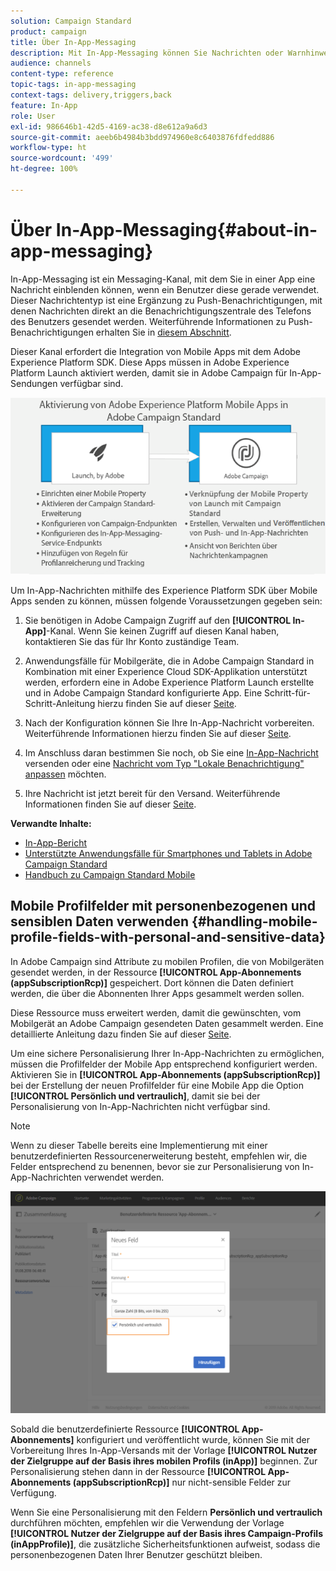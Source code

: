```yaml
---
solution: Campaign Standard
product: campaign
title: Über In-App-Messaging
description: Mit In-App-Messaging können Sie Nachrichten oder Warnhinweise innerhalb einer Mobile App anzeigen.
audience: channels
content-type: reference
topic-tags: in-app-messaging
context-tags: delivery,triggers,back
feature: In-App
role: User
exl-id: 986646b1-42d5-4169-ac38-d8e612a9a6d3
source-git-commit: aeeb6b4984b3bdd974960e8c6403876fdfedd886
workflow-type: ht
source-wordcount: '499'
ht-degree: 100%

---
```


# Über In-App-Messaging{#about-in-app-messaging}

In-App-Messaging ist ein Messaging-Kanal, mit dem Sie in einer App eine Nachricht einblenden können, wenn ein Benutzer diese gerade verwendet. Dieser Nachrichtentyp ist eine Ergänzung zu Push-Benachrichtigungen, mit denen Nachrichten direkt an die Benachrichtigungszentrale des Telefons des Benutzers gesendet werden. Weiterführende Informationen zu Push-Benachrichtigungen erhalten Sie in [diesem Abschnitt](../../channels/using/about-push-notifications.md).

Dieser Kanal erfordert die Integration von Mobile Apps mit dem Adobe Experience Platform SDK. Diese Apps müssen in Adobe Experience Platform Launch aktiviert werden, damit sie in Adobe Campaign für In-App-Sendungen verfügbar sind.

![](assets/launch_campaign.png)

Um In-App-Nachrichten mithilfe des Experience Platform SDK über Mobile Apps senden zu können, müssen folgende Voraussetzungen gegeben sein:

1. Sie benötigen in Adobe Campaign Zugriff auf den **[!UICONTROL In-App]**-Kanal. Wenn Sie keinen Zugriff auf diesen Kanal haben, kontaktieren Sie das für Ihr Konto zuständige Team.

1. Anwendungsfälle für Mobilgeräte, die in Adobe Campaign Standard in Kombination mit einer Experience Cloud SDK-Applikation unterstützt werden, erfordern eine in Adobe Experience Platform Launch erstellte und in Adobe Campaign Standard konfigurierte App. Eine Schritt-für-Schritt-Anleitung hierzu finden Sie auf dieser [Seite](https://helpx.adobe.com/de/campaign/kb/configuring-app-sdk.html).

1. Nach der Konfiguration können Sie Ihre In-App-Nachricht vorbereiten. Weiterführende Informationen hierzu finden Sie auf dieser [Seite](../../channels/using/preparing-and-sending-an-in-app-message.md#preparing-your-in-app-message).

1. Im Anschluss daran bestimmen Sie noch, ob Sie eine [In-App-Nachricht](../../channels/using/customizing-an-in-app-message.md) versenden oder eine [Nachricht vom Typ &quot;Lokale Benachrichtigung&quot; anpassen](../../channels/using/customizing-an-in-app-message.md#customizing-a-local-notification-message-type) möchten.

1. Ihre Nachricht ist jetzt bereit für den Versand. Weiterführende Informationen finden Sie auf dieser [Seite](../../channels/using/preparing-and-sending-an-in-app-message.md#sending-your-in-app-message).

**Verwandte Inhalte:**

* [In-App-Bericht](../../reporting/using/in-app-report.md)
* [Unterstützte Anwendungsfälle für Smartphones und Tablets in Adobe Campaign Standard](https://helpx.adobe.com/de/campaign/kb/configure-launch-rules-acs-use-cases.html)
* [Handbuch zu Campaign Standard Mobile](https://helpx.adobe.com/de/campaign/kb/acs-mobile.html)

## Mobile Profilfelder mit personenbezogenen und sensiblen Daten verwenden {#handling-mobile-profile-fields-with-personal-and-sensitive-data}

In Adobe Campaign sind Attribute zu mobilen Profilen, die von Mobilgeräten gesendet werden, in der Ressource **[!UICONTROL App-Abonnements (appSubscriptionRcp)]** gespeichert. Dort können die Daten definiert werden, die über die Abonnenten Ihrer Apps gesammelt werden sollen.

Diese Ressource muss erweitert werden, damit die gewünschten, vom Mobilgerät an Adobe Campaign gesendeten Daten gesammelt werden. Eine detaillierte Anleitung dazu finden Sie auf dieser [Seite](../../developing/using/extending-the-subscriptions-to-an-application-resource.md).

Um eine sichere Personalisierung Ihrer In-App-Nachrichten zu ermöglichen, müssen die Profilfelder der Mobile App entsprechend konfiguriert werden. Aktivieren Sie in **[!UICONTROL App-Abonnements (appSubscriptionRcp)]** bei der Erstellung der neuen Profilfelder für eine Mobile App die Option **[!UICONTROL Persönlich und vertraulich]**, damit sie bei der Personalisierung von In-App-Nachrichten nicht verfügbar sind.

>[!NOTE]
>
>Wenn zu dieser Tabelle bereits eine Implementierung mit einer benutzerdefinierten Ressourcenerweiterung besteht, empfehlen wir, die Felder entsprechend zu benennen, bevor sie zur Personalisierung von In-App-Nachrichten verwendet werden.

![](assets/in_app_personal_data_2.png)

Sobald die benutzerdefinierte Ressource **[!UICONTROL App-Abonnements]** konfiguriert und veröffentlicht wurde, können Sie mit der Vorbereitung Ihres In-App-Versands mit der Vorlage **[!UICONTROL Nutzer der Zielgruppe auf der Basis ihres mobilen Profils (inApp)]** beginnen. Zur Personalisierung stehen dann in der Ressource **[!UICONTROL App-Abonnements (appSubscriptionRcp)]** nur nicht-sensible Felder zur Verfügung.

Wenn Sie eine Personalisierung mit den Feldern **Persönlich und vertraulich** durchführen möchten, empfehlen wir die Verwendung der Vorlage **[!UICONTROL Nutzer der Zielgruppe auf der Basis ihres Campaign-Profils (inAppProfile)]**, die zusätzliche Sicherheitsfunktionen aufweist, sodass die personenbezogenen Daten Ihrer Benutzer geschützt bleiben.